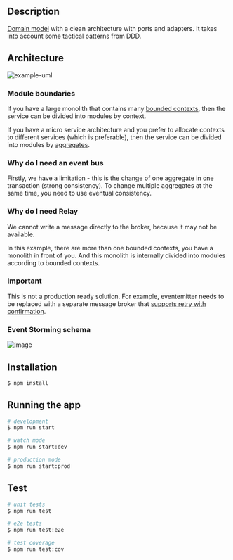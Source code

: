 ## Description

[Domain model](https://martinfowler.com/eaaCatalog/domainModel.html) with a clean architecture with ports and adapters. It takes into account some tactical patterns from DDD.
## Architecture
![example-uml](http://www.plantuml.com/plantuml/proxy?cache=no&src=https://raw.githubusercontent.com/zhuravlevma/nestjs-clean-architecture/main/diagram.iuml)

### Module boundaries

If you have a large monolith that contains many [bounded contexts](https://martinfowler.com/bliki/BoundedContext.html), then the service can be divided into modules by context.

If you have a micro service architecture and you prefer to allocate contexts to different services (which is preferable), then the service can be divided into modules by [aggregates](https://martinfowler.com/bliki/DDD_Aggregate.html).
### Why do I need an event bus
Firstly, we have a limitation - this is the change of one aggregate in one transaction (strong consistency). To change multiple aggregates at the same time, you need to use eventual consistency.

### Why do I need Relay
We cannot write a message directly to the broker, because it may not be available.

In this example, there are more than one bounded contexts, you have a monolith in front of you. And this monolith is internally divided into modules according to bounded contexts.

### Important

This is not a production ready solution. For example, eventemitter needs to be replaced with a separate message broker that [supports retry with confirmation](https://medium.com/upstream-engineering/a-tale-of-retries-using-rabbitmq-8a02a357a66).


### Event Storming schema

![image](https://github.com/zhuravlevma/nestjs-clean-architecture/assets/44276887/396d6ec0-bc43-4cf3-9dec-a77625f2fd11)


## Installation

```bash
$ npm install
```

## Running the app

```bash
# development
$ npm run start

# watch mode
$ npm run start:dev

# production mode
$ npm run start:prod
```

## Test

```bash
# unit tests
$ npm run test

# e2e tests
$ npm run test:e2e

# test coverage
$ npm run test:cov
```
